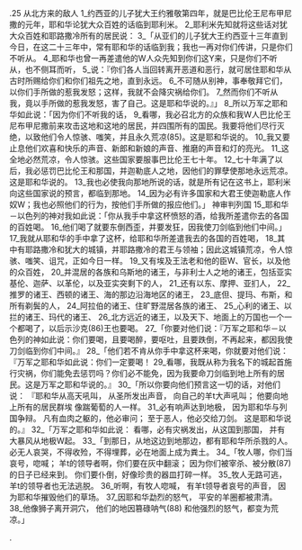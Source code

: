 .25 
从北方来的敌人 
1_约西亚的儿子犹大王约雅敬第四年，就是巴比伦王尼布甲尼撒的元年，耶和华论犹大众百姓的话临到耶利米。 2_耶利米先知就将这些话对犹大众百姓和耶路撒冷所有的居民说： 3_「从亚们的儿子犹大王约西亚十三年直到今日，在这二十三年中，常有耶和华的话临到我；我也一再对你们传讲，只是你们不听从。 4_耶和华也曾一再差遣他的W人众先知到你们这Y来，只是你们不听从，也不侧耳而听， 5_说：『你们各人当回转离开恶道和恶行，就可居住耶和华从古时所赐给你们和你们祖先之地，直到永远。 6_不可随从别神，事奉敬拜它们，以你们手所做的惹我发怒；这样，我就不会降灾祸给你们。 7_然而你们不听从我，竟以手所做的惹我发怒，害了自己。这是耶和华说的。』」 
8_所以万军之耶和华如此说：「因为你们不听我的话， 9_看哪，我必召北方的众族和我W人巴比伦王尼布甲尼撒前来攻击这地和这地的居民，并四围所有的国民。我要将他们尽行灭绝，以致他们令人惊骇、嗤笑，并且永久荒凉(85)。这是耶和华说的。 10_我又要止息他们欢喜和快乐的声音、新郎和新娘的声音、推磨的声音和灯的亮光。 11_这全地必然荒凉，令人惊骇。这些国家要服事巴比伦王七十年。 12_七十年满了以后，我必惩罚巴比伦王和那国，并迦勒底人之地，因他们的罪孽使那地永远荒凉。这是耶和华说的。 13_我也必使我向那地所说的话，就是所有记在这书上，耶利米向这些国家说的预言，都临到那地。 14_因为必有许多国家和大君王使迦勒底人作奴W；我也必照他们的行为，按他们手所做的报应他们。」 
神审判列国 
15_耶和华－以色列的神对我如此说：「你从我手中拿这杯愤怒的酒，给我所差遣你去的各国的百姓喝。 16_他们喝了就要东倒西歪，并要发狂，因我使刀剑临到他们中间。」 
17_我就从耶和华的手中拿了这杯，给耶和华所差遣我去的各国的百姓喝， 18_其中有耶路撒冷和犹大的城镇，并耶路撒冷的君王与领袖；因此这城镇荒凉，令人惊骇、嗤笑、诅咒，正如今日一样。 19_又有埃及王法老和他的臣W、官长，以及他的众百姓， 20_并混居的各族和乌斯地的诸王，与非利士人之地的诸王，包括亚实基伦、迦萨、以革伦，以及亚实突剩下的人， 21_还有以东、摩押、亚扪人， 22_推罗的诸王、西顿的诸王、海的那边沿海地区的诸王， 23_底但、提玛、布斯，和所有剃鬓的人， 24_阿拉伯的诸王、住旷野混居各族的诸王、 25_心利的诸王、以拦的诸王、玛代的诸王、 26_北方远近的诸王，以及天下、地面上的万国也一个一个都喝了，以后示沙克(86)王也要喝。 
27_「你要对他们说：『万军之耶和华－以色列的神如此说：你们要喝，且要喝醉，要呕吐，且要跌倒，不再起来，都因我使刀剑临到你们中间。』 
28_「他们若不肯从你手中拿这杯来喝，你就要对他们说：『万军之耶和华如此说：你们一定要喝！ 29_看哪，我既从称为我名下的城起首施行灾祸，你们能免去惩罚吗？你们必不能免，因为我要命刀剑临到地上所有的居民。这是万军之耶和华说的。』 
30_「所以你要向他们预言这一切的话，对他们说： 
『耶和华从高天吼叫， 
从圣所发出声音， 
向自己的羊t大声吼叫； 
他要向地上所有的居民群埃 
像踹葡萄的人一样。 
31_必有响声达到地极， 
因为耶和华与列国争辩。 
凡有血肉之躯的，他必审问； 
至于恶人，他必交给刀剑。 
这是耶和华说的。』 
32_「万军之耶和华如此说： 
看哪，必有灾祸发出，从这国到那国， 
并有大暴风从地极W起。 
33_「到那日，从地这边到地那边，都有耶和华所杀戮的人。必无人哀哭，不得收殓，不得埋葬，必在地面上成为粪土。 
34_「牧人哪，你们当哀号，唿喊； 
羊t的领导者啊，你们要在灰中翻滚； 
因为你们被宰杀、被分散(87)的日子已经来到。 
你们要仆倒，好像珍贵的器皿打碎一样。 
35_牧人无路可逃， 
羊t的领导者也无法逃脱。 
36_听啊，有牧人唿喊， 
有羊t领导者哀号的声音， 
因为耶和华摧毁他们的草场。 
37_因耶和华勐烈的怒气， 
平安的羊圈都被肃清。 
38_他像狮子离开洞穴， 
他们的地因篡碌呐气(88) 
和他强烈的怒气，都变为荒凉。」 

.